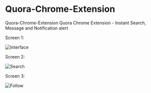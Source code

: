 Quora-Chrome-Extension
======================

Quora-Chrome-Extension Quora Chrome Extension - Instant Search, Message and Notification alert

Screen 1:

![Interface](http://dynofy.com/static/screen1_quora.png "Quora Interface")


Screen 2:

![Search](http://dynofy.com/static/screen2_quora.png "Search Bar")

Screen 3:

![Follow](http://dynofy.com/static/screen3_quora.png "Follow Topics/People")
